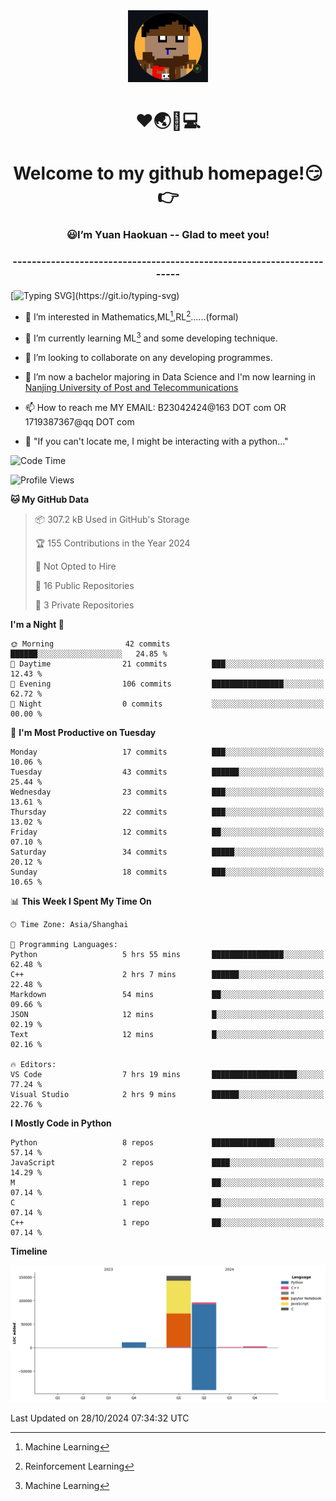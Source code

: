 <div align=center>
  <img width=128 src="image/figure.png">
</div>
<h1 align="center">❤🌏🚩💻</h1>
<h1 align="center">Welcome to my github homepage!😏👉</h1>
<h3 align="center" >😃I’m Yuan Haokuan -- Glad to meet you!</h3>
<h3 align="center" >----------------------------------------------------------------------</h3>

  [![Typing SVG](https://readme-typing-svg.herokuapp.com?font=Fira+Code&pause=1000&random=false&width=450&lines=Here's+my+personal+infomation:)](https://git.io/typing-svg)

- 👀 I’m interested in Mathematics,ML[^1],RL[^2]......(formal)
  
- 🌱 I’m currently learning ML[^1] and some developing technique.
  
- 💞️ I’m looking to collaborate on any developing programmes.
  
- 🍉 I’m now a bachelor majoring in Data Science and I'm now learning in [Nanjing University of Post and Telecommunications](https://www.njupt.edu.cn/main.psp)
  
- 📫 How to reach me MY EMAIL: B23042424@163 DOT com OR 1719387367@qq DOT com

- 🐍 "If you can't locate me, I might be interacting with a python..."

<!--START_SECTION:waka-->
![Code Time](http://img.shields.io/badge/Code%20Time-190%20hrs%2038%20mins-blue)

![Profile Views](http://img.shields.io/badge/Profile%20Views-55-blue)

**🐱 My GitHub Data** 

> 📦 307.2 kB Used in GitHub's Storage 
 > 
> 🏆 155 Contributions in the Year 2024
 > 
> 🚫 Not Opted to Hire
 > 
> 📜 16 Public Repositories 
 > 
> 🔑 3 Private Repositories 
 > 
**I'm a Night 🦉** 

```text
🌞 Morning                42 commits          ██████░░░░░░░░░░░░░░░░░░░   24.85 % 
🌆 Daytime                21 commits          ███░░░░░░░░░░░░░░░░░░░░░░   12.43 % 
🌃 Evening                106 commits         ████████████████░░░░░░░░░   62.72 % 
🌙 Night                  0 commits           ░░░░░░░░░░░░░░░░░░░░░░░░░   00.00 % 
```
📅 **I'm Most Productive on Tuesday** 

```text
Monday                   17 commits          ███░░░░░░░░░░░░░░░░░░░░░░   10.06 % 
Tuesday                  43 commits          ██████░░░░░░░░░░░░░░░░░░░   25.44 % 
Wednesday                23 commits          ███░░░░░░░░░░░░░░░░░░░░░░   13.61 % 
Thursday                 22 commits          ███░░░░░░░░░░░░░░░░░░░░░░   13.02 % 
Friday                   12 commits          ██░░░░░░░░░░░░░░░░░░░░░░░   07.10 % 
Saturday                 34 commits          █████░░░░░░░░░░░░░░░░░░░░   20.12 % 
Sunday                   18 commits          ███░░░░░░░░░░░░░░░░░░░░░░   10.65 % 
```


📊 **This Week I Spent My Time On** 

```text
🕑︎ Time Zone: Asia/Shanghai

💬 Programming Languages: 
Python                   5 hrs 55 mins       ████████████████░░░░░░░░░   62.48 % 
C++                      2 hrs 7 mins        ██████░░░░░░░░░░░░░░░░░░░   22.48 % 
Markdown                 54 mins             ██░░░░░░░░░░░░░░░░░░░░░░░   09.66 % 
JSON                     12 mins             █░░░░░░░░░░░░░░░░░░░░░░░░   02.19 % 
Text                     12 mins             █░░░░░░░░░░░░░░░░░░░░░░░░   02.16 % 

🔥 Editors: 
VS Code                  7 hrs 19 mins       ███████████████████░░░░░░   77.24 % 
Visual Studio            2 hrs 9 mins        ██████░░░░░░░░░░░░░░░░░░░   22.76 % 
```

**I Mostly Code in Python** 

```text
Python                   8 repos             ██████████████░░░░░░░░░░░   57.14 % 
JavaScript               2 repos             ████░░░░░░░░░░░░░░░░░░░░░   14.29 % 
M                        1 repo              ██░░░░░░░░░░░░░░░░░░░░░░░   07.14 % 
C                        1 repo              ██░░░░░░░░░░░░░░░░░░░░░░░   07.14 % 
C++                      1 repo              ██░░░░░░░░░░░░░░░░░░░░░░░   07.14 % 
```



**Timeline**

![Lines of Code chart](https://raw.githubusercontent.com/WilbertYuan/WilbertYuan/main/assets/bar_graph.png)


 Last Updated on 28/10/2024 07:34:32 UTC
<!--END_SECTION:waka-->

<!---
WilbertYuan/WilbertYuan is a ✨ special ✨ repository because its `README.md` (this file) appears on your GitHub profile.
You can click the Preview link to take a look at your changes.
--->
[^1]:Machine Learning
[^2]:Reinforcement Learning

